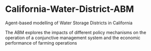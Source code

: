 # California-Water-District-ABM
Agent-based modelling of Water Storage Districts in California

The ABM explores the impacts of different policy mechanisms on the operation of a conjunctive management system and the economic performance of farming operations
